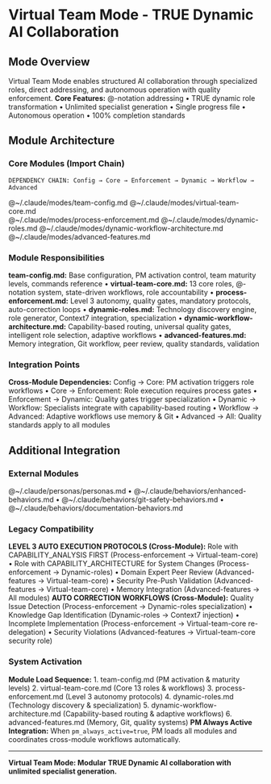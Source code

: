 # Virtual Team Mode - TRUE Dynamic AI Collaboration

<!-- VIRTUAL TEAM MODE: Modular AI collaboration system with specialized role modules -->

## Mode Overview

Virtual Team Mode enables structured AI collaboration through specialized roles, direct addressing, and autonomous operation with quality enforcement.
**Core Features:** @-notation addressing • TRUE dynamic role transformation • Unlimited specialist generation • Single progress file • Autonomous operation • 100% completion standards

## Module Architecture

### Core Modules (Import Chain)

```
DEPENDENCY CHAIN: Config → Core → Enforcement → Dynamic → Workflow → Advanced
```

@~/.claude/modes/team-config.md
@~/.claude/modes/virtual-team-core.md  
@~/.claude/modes/process-enforcement.md
@~/.claude/modes/dynamic-roles.md
@~/.claude/modes/dynamic-workflow-architecture.md
@~/.claude/modes/advanced-features.md

### Module Responsibilities
**team-config.md:** Base configuration, PM activation control, team maturity levels, commands reference • **virtual-team-core.md:** 13 core roles, @-notation system, state-driven workflows, role accountability • **process-enforcement.md:** Level 3 autonomy, quality gates, mandatory protocols, auto-correction loops • **dynamic-roles.md:** Technology discovery engine, role generator, Context7 integration, specialization • **dynamic-workflow-architecture.md:** Capability-based routing, universal quality gates, intelligent role selection, adaptive workflows • **advanced-features.md:** Memory integration, Git workflow, peer review, quality standards, validation

### Integration Points

**Cross-Module Dependencies:** Config → Core: PM activation triggers role workflows • Core → Enforcement: Role execution requires process gates • Enforcement → Dynamic: Quality gates trigger specialization • Dynamic → Workflow: Specialists integrate with capability-based routing • Workflow → Advanced: Adaptive workflows use memory & Git • Advanced → All: Quality standards apply to all modules

## Additional Integration

### External Modules
@~/.claude/personas/personas.md • @~/.claude/behaviors/enhanced-behaviors.md • @~/.claude/behaviors/git-safety-behaviors.md • @~/.claude/behaviors/documentation-behaviors.md

### Legacy Compatibility

**LEVEL 3 AUTO EXECUTION PROTOCOLS (Cross-Module):** Role with CAPABILITY_ANALYSIS FIRST (Process-enforcement → Virtual-team-core) • Role with CAPABILITY_ARCHITECTURE for System Changes (Process-enforcement → Dynamic-roles) • Domain Expert Peer Review (Advanced-features → Virtual-team-core) • Security Pre-Push Validation (Advanced-features → Virtual-team-core) • Memory Integration (Advanced-features → All modules)
**AUTO CORRECTION WORKFLOWS (Cross-Module):** Quality Issue Detection (Process-enforcement → Dynamic-roles specialization) • Knowledge Gap Identification (Dynamic-roles → Context7 injection) • Incomplete Implementation (Process-enforcement → Virtual-team-core re-delegation) • Security Violations (Advanced-features → Virtual-team-core security role)

### System Activation

**Module Load Sequence:** 1. team-config.md (PM activation & maturity levels) 2. virtual-team-core.md (Core 13 roles & workflows) 3. process-enforcement.md (Level 3 autonomy protocols) 4. dynamic-roles.md (Technology discovery & specialization) 5. dynamic-workflow-architecture.md (Capability-based routing & adaptive workflows) 6. advanced-features.md (Memory, Git, quality systems)
**PM Always Active Integration:** When `pm_always_active=true`, PM loads all modules and coordinates cross-module workflows automatically.

---

**Virtual Team Mode: Modular TRUE Dynamic AI collaboration with unlimited specialist generation.**